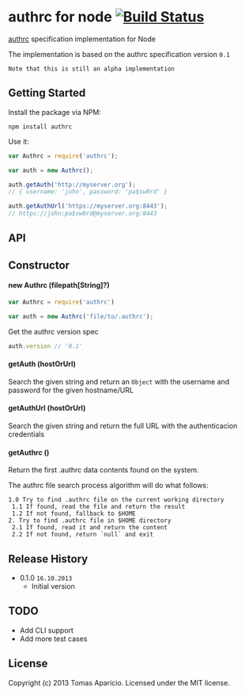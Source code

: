 # authrc for node [![Build Status](https://secure.travis-ci.org/h2non/node-authrc.png?branch=master)](http://travis-ci.org/h2non/node-authrc)

[authrc](http://github.com/adesisnetlife/authrc) specification implementation for Node

The implementation is based on the authrc specification version `0.1`

`Note that this is still an alpha implementation`

## Getting Started

Install the package via NPM: 

```
npm install authrc
```

Use it:

```javascript
var Authrc = require('authrc');

var auth = new Authrc();

auth.getAuth('http://myserver.org');
// { username: 'john', password: 'pa$sw0rd' }

auth.getAuthUrl('https://myserver.org:8443');
// https://john:pa$sw0rd@myserver.org:8443
```

## API

## Constructor

#### new Authrc (filepath[String]?)

```js
var Authrc = require('authrc')

var auth = new Authrc('file/to/.authrc');
```

Get the authrc version spec
```js
auth.version // '0.1'
```

#### getAuth (hostOrUrl)

Search the given string and return an `Object` with the username and password for the given hostname/URL

#### getAuthUrl (hostOrUrl)

Search the given string and return the full URL with the authenticacion credentials

#### getAuthrc ()

Return the first .authrc data contents found on the system.

The authrc file search process algorithm will do what follows:

```
1.0 Try to find .authrc file on the current working directory
 1.1 If found, read the file and return the result
 1.2 If not found, fallback to $HOME
2. Try to find .authrc file in $HOME directory
 2.1 If found, read it and return the content
 2.2 If not found, return `null` and exit
```

## Release History

- 0.1.0 `16.10.2013`
  * Initial version

## TODO

- Add CLI support
- Add more test cases

## License

Copyright (c) 2013 Tomas Aparicio. 
Licensed under the MIT license.
